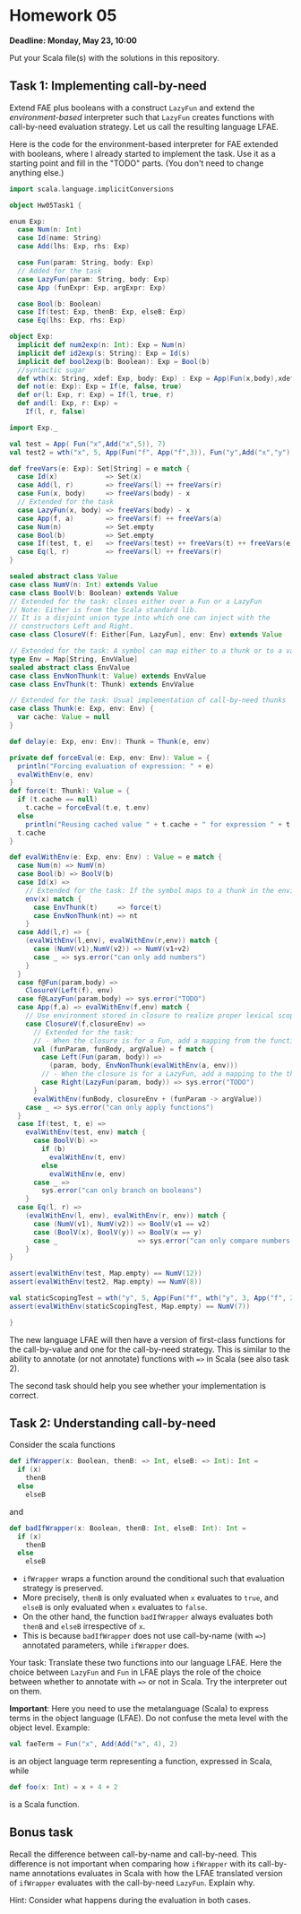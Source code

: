# Homework 05

**Deadline: Monday, May 23, 10:00**

Put your Scala file(s) with the solutions in this repository.

## Task 1: Implementing call-by-need

Extend FAE plus booleans with a construct `LazyFun` and extend the _environment-based_ interpreter
such that `LazyFun` creates functions with call-by-need evaluation strategy.
Let us call the resulting language LFAE.

Here is the code for the environment-based interpreter for FAE extended with booleans, where I already
started to implement the task. Use it as a starting point and fill in the "TODO" parts.
(You don't need to change anything else.)

```scala
import scala.language.implicitConversions

object Hw05Task1 {

enum Exp:
  case Num(n: Int)
  case Id(name: String)
  case Add(lhs: Exp, rhs: Exp)

  case Fun(param: String, body: Exp)
  // Added for the task
  case LazyFun(param: String, body: Exp)
  case App (funExpr: Exp, argExpr: Exp)

  case Bool(b: Boolean)
  case If(test: Exp, thenB: Exp, elseB: Exp)
  case Eq(lhs: Exp, rhs: Exp)

object Exp:
  implicit def num2exp(n: Int): Exp = Num(n)
  implicit def id2exp(s: String): Exp = Id(s)
  implicit def bool2exp(b: Boolean): Exp = Bool(b)
  //syntactic sugar
  def wth(x: String, xdef: Exp, body: Exp) : Exp = App(Fun(x,body),xdef)
  def not(e: Exp): Exp = If(e, false, true)
  def or(l: Exp, r: Exp) = If(l, true, r)
  def and(l: Exp, r: Exp) =
    If(l, r, false)

import Exp._

val test = App( Fun("x",Add("x",5)), 7)
val test2 = wth("x", 5, App(Fun("f", App("f",3)), Fun("y",Add("x","y"))))

def freeVars(e: Exp): Set[String] = e match {
  case Id(x)            => Set(x)
  case Add(l, r)        => freeVars(l) ++ freeVars(r)
  case Fun(x, body)     => freeVars(body) - x
  // Extended for the task
  case LazyFun(x, body) => freeVars(body) - x
  case App(f, a)        => freeVars(f) ++ freeVars(a)
  case Num(n)           => Set.empty
  case Bool(b)          => Set.empty
  case If(test, t, e)   => freeVars(test) ++ freeVars(t) ++ freeVars(e)
  case Eq(l, r)         => freeVars(l) ++ freeVars(r)
}

sealed abstract class Value
case class NumV(n: Int) extends Value
case class BoolV(b: Boolean) extends Value
// Extended for the task: closes either over a Fun or a LazyFun
// Note: Either is from the Scala standard lib.
// It is a disjoint union type into which one can inject with the
// constructors Left and Right.
case class ClosureV(f: Either[Fun, LazyFun], env: Env) extends Value

// Extended for the task: A symbol can map either to a thunk or to a value
type Env = Map[String, EnvValue]
sealed abstract class EnvValue
case class EnvNonThunk(t: Value) extends EnvValue
case class EnvThunk(t: Thunk) extends EnvValue

// Extended for the task: Usual implementation of call-by-need thunks
case class Thunk(e: Exp, env: Env) {
  var cache: Value = null
}

def delay(e: Exp, env: Env): Thunk = Thunk(e, env)

private def forceEval(e: Exp, env: Env): Value = {
  println("Forcing evaluation of expression: " + e)
  evalWithEnv(e, env)
}
def force(t: Thunk): Value = {
  if (t.cache == null)
    t.cache = forceEval(t.e, t.env)
  else
    println("Reusing cached value " + t.cache + " for expression " + t.e)
  t.cache
}

def evalWithEnv(e: Exp, env: Env) : Value = e match {
  case Num(n) => NumV(n)
  case Bool(b) => BoolV(b)
  case Id(x) =>
    // Extended for the task: If the symbol maps to a thunk in the environment, force the thunk
    env(x) match {
      case EnvThunk(t)     => force(t)
      case EnvNonThunk(nt) => nt
    }
  case Add(l,r) => {
    (evalWithEnv(l,env), evalWithEnv(r,env)) match {
      case (NumV(v1),NumV(v2)) => NumV(v1+v2)
      case _ => sys.error("can only add numbers")
    }
  }
  case f@Fun(param,body) =>
    ClosureV(Left(f), env)
  case f@LazyFun(param,body) => sys.error("TODO")
  case App(f,a) => evalWithEnv(f,env) match {
    // Use environment stored in closure to realize proper lexical scoping!
    case ClosureV(f,closureEnv) =>
      // Extended for the task:
      // - When the closure is for a Fun, add a mapping from the function parameter to the evaluated argument.
      val (funParam, funBody, argValue) = f match {
        case Left(Fun(param, body)) =>
          (param, body, EnvNonThunk(evalWithEnv(a, env)))
        // - When the closure is for a LazyFun, add a mapping to the thunk for the argument.
        case Right(LazyFun(param, body)) => sys.error("TODO")
      }
      evalWithEnv(funBody, closureEnv + (funParam -> argValue))
    case _ => sys.error("can only apply functions")
  }
  case If(test, t, e) =>
    evalWithEnv(test, env) match {
      case BoolV(b) =>
        if (b)
          evalWithEnv(t, env)
        else
          evalWithEnv(e, env)
      case _ =>
        sys.error("can only branch on booleans")
    }
  case Eq(l, r) =>
    (evalWithEnv(l, env), evalWithEnv(r, env)) match {
      case (NumV(v1), NumV(v2)) => BoolV(v1 == v2)
      case (BoolV(x), BoolV(y)) => BoolV(x == y)
      case _                    => sys.error("can only compare numbers or booleans")
    }
}

assert(evalWithEnv(test, Map.empty) == NumV(12))
assert(evalWithEnv(test2, Map.empty) == NumV(8))

val staticScopingTest = wth("y", 5, App(Fun("f", wth("y", 3, App("f", 2))), Fun("z", Add("y", "z"))))
assert(evalWithEnv(staticScopingTest, Map.empty) == NumV(7))

}
```

The new language LFAE will then have a version of first-class functions for the call-by-value and
one for the call-by-need strategy. This is similar to the ability to annotate (or not annotate) functions with `=>` in Scala
(see also task 2).

The second task should help you see whether your implementation is correct.

## Task 2: Understanding call-by-need

Consider the scala functions

```scala
def ifWrapper(x: Boolean, thenB: => Int, elseB: => Int): Int =
  if (x)
    thenB
  else
    elseB
```

and

```scala
def badIfWrapper(x: Boolean, thenB: Int, elseB: Int): Int =
  if (x)
    thenB
  else
    elseB
```

- `ifWrapper` wraps a function around the conditional such that evaluation strategy is preserved.
- More precisely, `thenB` is only evaluated when `x` evaluates to `true`, and `elseB` is only evaluated when `x`
evaluates to `false`.
- On the other hand, the function `badIfWrapper` always evaluates both `thenB` and `elseB` irrespective
of `x`.
- This is because `badIfWrapper` does not use call-by-name (with `=>`) annotated parameters, while `ifWrapper` does.

Your task: Translate these two functions into our language LFAE. Here the choice between `LazyFun` and `Fun` in LFAE plays
the role of the choice between whether to annotate with `=>` or not in Scala. Try the interpreter out on them.

**Important**: Here you need to use the metalanguage (Scala) to express terms in the object language (LFAE).
Do not confuse the meta level with the object level.
Example:

```scala
val faeTerm = Fun("x", Add(Add("x", 4), 2)
```

is an object language term representing a function, expressed in Scala, while

```scala
def foo(x: Int) = x + 4 + 2
```

is a Scala function.

## Bonus task

Recall the difference between call-by-name and call-by-need.
This difference is not important when comparing how `ifWrapper` with its call-by-name annotations evaluates in Scala
with how the LFAE translated version of `ifWrapper` evaluates with the call-by-need `LazyFun`.
Explain why.

Hint: Consider what happens during the evaluation in both cases.
